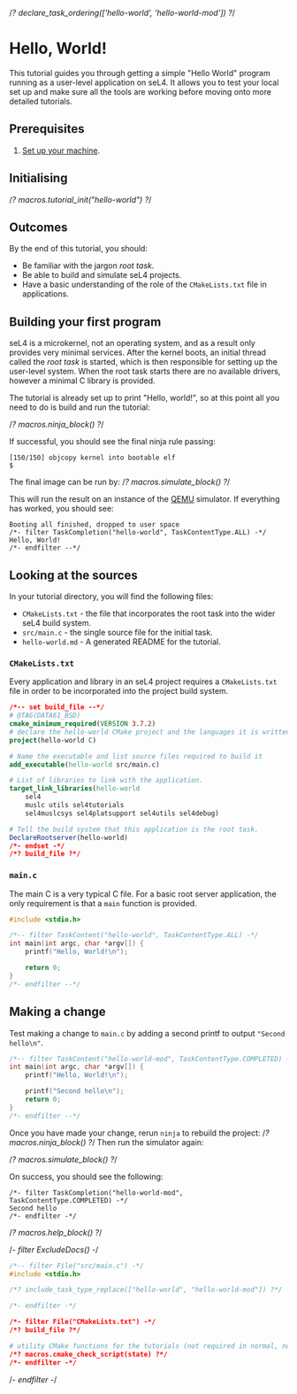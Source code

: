 /*? declare_task_ordering(['hello-world', 'hello-world-mod']) ?*/
# Hello, World!

This tutorial guides you through getting a simple "Hello World" program running as a user-level application on seL4. 
It allows you to test your local set up and make sure all the tools are working before moving onto more detailed tutorials.

## Prerequisites

1. [Set up your machine](https://docs.sel4.systems/HostDependencies). 

## Initialising

/*? macros.tutorial_init("hello-world") ?*/

## Outcomes

By the end of this tutorial, you should:

* Be familiar with the jargon *root task*.
* Be able to build and simulate seL4 projects.
* Have a basic understanding of the role of the `CMakeLists.txt` file in applications.

## Building your first program

seL4 is a microkernel, not an operating system, and as a result only provides very minimal services. 
After the kernel boots, an initial thread called the *root task* is started, which is then responsible for
 setting up the user-level system.
When the root task starts there are no available drivers, however a minimal C library is provided. 

The tutorial is already set up to print "Hello, world!", so at this point 
all you need to do is build and run the tutorial:

/*? macros.ninja_block() ?*/

If successful, you should see the final ninja rule passing:
```
[150/150] objcopy kernel into bootable elf
$
```

The final image can be run by:
/*? macros.simulate_block() ?*/

This will run the result on an instance of the [QEMU](https://www.qemu.org) simulator. 
If everything has worked, you should see:

```
Booting all finished, dropped to user space
/*- filter TaskCompletion("hello-world", TaskContentType.ALL) -*/
Hello, World!
/*- endfilter --*/
```

## Looking at the sources

In your tutorial directory, you will find the following files:
 * `CMakeLists.txt` - the file that incorporates the root task into the wider seL4 build system.
 * `src/main.c` - the single source file for the initial task.
 * `hello-world.md` - A generated README for the tutorial.

### `CMakeLists.txt`

Every application and library in an seL4 project requires a `CMakeLists.txt` file in order to be
 incorporated into the project build system.
 
```cmake
/*-- set build_file --*/
# @TAG(DATA61_BSD)
cmake_minimum_required(VERSION 3.7.2)
# declare the hello-world CMake project and the languages it is written in (just C)
project(hello-world C)

# Name the executable and list source files required to build it
add_executable(hello-world src/main.c)

# List of libraries to link with the application.
target_link_libraries(hello-world
    sel4
    muslc utils sel4tutorials
    sel4muslcsys sel4platsupport sel4utils sel4debug)

# Tell the build system that this application is the root task. 
DeclareRootserver(hello-world)
/*- endset -*/
/*? build_file ?*/
```

### `main.c`

The main C is a very typical C file. For a basic root server application, the only requirement is that 
a `main` function is provided. 

```c
#include <stdio.h>

/*-- filter TaskContent("hello-world", TaskContentType.ALL) -*/
int main(int argc, char *argv[]) {
    printf("Hello, World!\n");

    return 0;
}
/*- endfilter --*/
```

## Making a change

Test making a change to `main.c` by adding a second printf to output `"Second hello\n"`.

```c
/*-- filter TaskContent("hello-world-mod", TaskContentType.COMPLETED) -*/
int main(int argc, char *argv[]) {
    printf("Hello, World!\n");

    printf("Second hello\n");
    return 0;
}
/*- endfilter --*/
```
Once you have made your change, rerun `ninja` to rebuild the project:
/*? macros.ninja_block() ?*/
Then run the simulator again:

/*? macros.simulate_block() ?*/

On success, you should see the following:

```
/*- filter TaskCompletion("hello-world-mod", TaskContentType.COMPLETED) -*/
Second hello
/*- endfilter -*/
```

/*? macros.help_block() ?*/

/*- filter ExcludeDocs() -*/

```c
/*-- filter File("src/main.c") -*/
#include <stdio.h>

/*? include_task_type_replace(["hello-world", "hello-world-mod"]) ?*/

/*- endfilter -*/
```
```cmake
/*- filter File("CMakeLists.txt") -*/
/*? build_file ?*/

# utility CMake functions for the tutorials (not required in normal, non-tutorial applications)
/*? macros.cmake_check_script(state) ?*/
/*- endfilter -*/
```
/*- endfilter -*/
